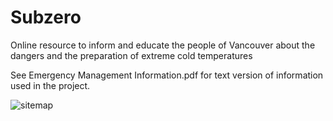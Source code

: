 # Subzero
Online resource to inform and educate the people of Vancouver about the dangers and the preparation of extreme cold temperatures

See Emergency Management Information.pdf for text version of information used in the project.


![sitemap](https://github.com/justinhodev/Subzero/blob/master/sitemap.jpg "sitemap")
